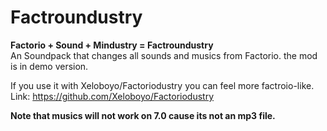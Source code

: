 # Factroundustry
**Factorio + Sound + Mindustry = Factroundustry**       
An Soundpack that changes all sounds and musics from Factorio. the mod is in demo version.

If you use it with Xeloboyo/Factoriodustry you can feel more factroio-like.     
Link: https://github.com/Xeloboyo/Factoriodustry


**Note that musics will not work on 7.0 cause its not an mp3 file.**
